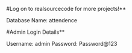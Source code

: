 #Log on to realsourcecode for more projects!**

  Database Name: attendence

#Admin Login Details**

Username: admin
Password: Password@123

